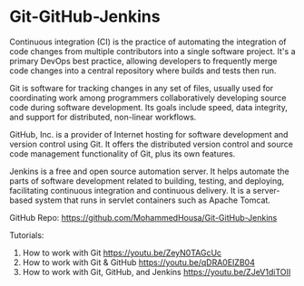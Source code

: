 # Git-GitHub-Jenkins

Continuous integration (CI) is the practice of automating the integration of code changes from multiple contributors into a single software project. It's a primary DevOps best practice, allowing developers to frequently merge code changes into a central repository where builds and tests then run.

Git is software for tracking changes in any set of files, usually used for coordinating work among programmers collaboratively developing source code during software development. Its goals include speed, data integrity, and support for distributed, non-linear workflows.

GitHub, Inc. is a provider of Internet hosting for software development and version control using Git. It offers the distributed version control and source code management functionality of Git, plus its own features.

Jenkins is a free and open source automation server. It helps automate the parts of software development related to building, testing, and deploying, facilitating continuous integration and continuous delivery. It is a server-based system that runs in servlet containers such as Apache Tomcat.

GitHub Repo: https://github.com/MohammedHousa/Git-GitHub-Jenkins

Tutorials:
1. How to work with Git https://youtu.be/ZeyN0TAGcUc
2. How to work with Git & GitHub https://youtu.be/qDRA0EIZB04
3. How to work with Git, GitHub, and Jenkins https://youtu.be/ZJeV1diTOII
